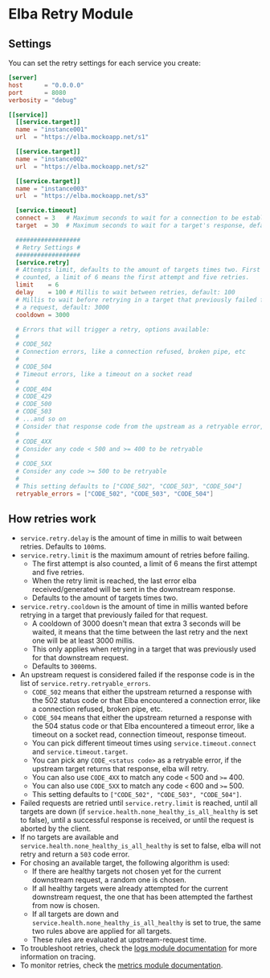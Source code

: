 # Elba Retry Module

## Settings
You can set the retry settings for each service you create:

```toml
[server]
host      = "0.0.0.0"
port      = 8080
verbosity = "debug"

[[service]]
  [[service.target]]
  name = "instance001"
  url  = "https://elba.mockoapp.net/s1"

  [[service.target]]
  name = "instance002"
  url  = "https://elba.mockoapp.net/s2"

  [[service.target]]
  name = "instance003"
  url  = "https://elba.mockoapp.net/s3"

  [service.timeout]
  connect = 3   # Maximum seconds to wait for a connection to be established, default: 3
  target  = 30  # Maximum seconds to wait for a target's response, default: 30

  ##################
  # Retry Settings #
  ##################
  [service.retry]
  # Attempts limit, defaults to the amount of targets times two. First attempt is also
  # counted, a limit of 6 means the first attempt and five retries.
  limit    = 6
  delay    = 100 # Millis to wait between retries, default: 100
  # Millis to wait before retrying in a target that previously failed for
  # a request, default: 3000
  cooldown = 3000

  # Errors that will trigger a retry, options available:
  #
  # CODE_502
  # Connection errors, like a connection refused, broken pipe, etc
  #
  # CODE_504
  # Timeout errors, like a timeout on a socket read
  #
  # CODE_404
  # CODE_429
  # CODE_500
  # CODE_503
  # ...and so on
  # Consider that response code from the upstream as a retryable error, you can pick any code
  #
  # CODE_4XX
  # Consider any code < 500 and >= 400 to be retryable
  #
  # CODE_5XX
  # Consider any code >= 500 to be retryable
  #
  # This setting defaults to ["CODE_502", "CODE_503", "CODE_504"]
  retryable_errors = ["CODE_502", "CODE_503", "CODE_504"]
```

## How retries work
- `service.retry.delay` is the amount of time in millis to wait between retries. Defaults to `100`ms.
- `service.retry.limit` is the maximum amount of retries before failing.
  - The first attempt is also counted, a limit of 6 means the first attempt and five retries.
  - When the retry limit is reached, the last error elba received/generated will be sent in the downstream response.
  - Defaults to the amount of targets times two.
- `service.retry.cooldown` is the amount of time in millis wanted before retrying in a target that previously failed for that request.
  - A cooldown of 3000 doesn't mean that extra 3 seconds will be waited, it means that the time between the last retry and the next one will be at least 3000 millis.
  - This only applies when retrying in a target that was previously used for that downstream request.
  - Defaults to `3000`ms.
- An upstream request is considered failed if the response code is in the list of `service.retry.retryable_errors`.
  - `CODE_502` means that either the upstream returned a response with the 502 status code or that Elba encountered a connection error, like a connection refused, broken pipe, etc.
  - `CODE_504` means that either the upstream returned a response with the 504 status code or that Elba encountered a timeout error, like a timeout on a socket read, connection timeout, response timeout.
  - You can pick different timeout times using `service.timeout.connect` and `service.timeout.target`.
  - You can pick any `CODE_<status code>` as a retryable error, if the upstream target returns that response, elba will retry.
  - You can also use `CODE_4XX` to match any code `<` 500 and `>=` 400.
  - You can also use `CODE_5XX` to match any code `<` 600 and `>=` 500.
  - This setting defaults to `["CODE_502", "CODE_503", "CODE_504"]`.
- Failed requests are retried until `service.retry.limit` is reached, until all targets are down (if `service.health.none_healthy_is_all_healthy` is set to false), until a successful response is received, or until the request is aborted by the client.
- If no targets are available and `service.health.none_healthy_is_all_healthy` is set to false, elba will not retry and return a `503` code error.
- For chosing an available target, the following algorithm is used:
  - If there are healthy targets not chosen yet for the current downstream request, a random one is chosen.
  - If all healthy targets were already attempted for the current downstream request, the one that has been attempted the farthest from now is chosen.
  - If all targets are down and `service.health.none_healthy_is_all_healthy` is set to true, the same two rules above are applied for all targets.
  - These rules are evaluated at upstream-request time.
- To troubleshoot retries, check the [logs module documentation](logs.md) for more information on tracing.
- To monitor retries, check the [metrics module documentation](metrics.md).
